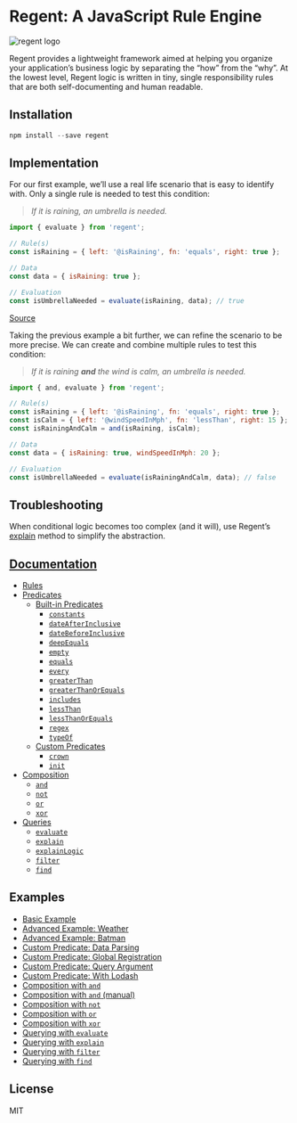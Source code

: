 # Regent: A JavaScript Rule Engine

![regent logo](https://northwesternmutual.github.io/regent/regent-logo-small.png)

Regent provides a lightweight framework aimed at helping you organize your application’s business logic by separating the “how” from the “why”. At the lowest level, Regent logic is written in tiny, single responsibility rules that are both self-documenting and human readable.

## Installation

```javascript
npm install --save regent
```

## Implementation

For our first example, we’ll use a real life scenario that is easy to identify with. Only a single rule is needed to test this condition:

> _If it is raining, an umbrella is needed._


```javascript
import { evaluate } from 'regent';

// Rule(s)
const isRaining = { left: '@isRaining', fn: 'equals', right: true };

// Data
const data = { isRaining: true };

// Evaluation
const isUmbrellaNeeded = evaluate(isRaining, data); // true
```

[Source](https://github.com/northwesternmutual/regent/blob/master/examples/basic-example-weather.js)

Taking the previous example a bit further, we can refine the scenario to be more precise. We can create and combine multiple rules to test this condition:

> _If it is raining **and** the wind is calm, an umbrella is needed._

```javascript
import { and, evaluate } from 'regent';

// Rule(s)
const isRaining = { left: '@isRaining', fn: 'equals', right: true };
const isCalm = { left: '@windSpeedInMph', fn: 'lessThan', right: 15 };
const isRainingAndCalm = and(isRaining, isCalm);

// Data
const data = { isRaining: true, windSpeedInMph: 20 };

// Evaluation
const isUmbrellaNeeded = evaluate(isRainingAndCalm, data); // false
```

## Troubleshooting

When conditional logic becomes too complex (and it will), use Regent’s [explain](https://github.com/northwesternmutual/regent/blob/master/docs/Queries.md#explain) method to simplify the abstraction.

## [Documentation](https://northwesternmutual.github.io/regent/#/?id=documentation)

- [Rules](https://northwesternmutual.github.io/regent/#/?id=rules)
- [Predicates](https://northwesternmutual.github.io/regent/#/?id=predicates)
  - [Built-in Predicates](https://northwesternmutual.github.io/regent/#/?id=built-in-predicates)
    - [`constants`](https://northwesternmutual.github.io/regent/#/?id=constants)
    - [`dateAfterInclusive`](https://northwesternmutual.github.io/regent/#/?id=dateafterinclusive)
    - [`dateBeforeInclusive`](https://northwesternmutual.github.io/regent/#/?id=datebeforeinclusive)
    - [`deepEquals`](https://northwesternmutual.github.io/regent/#/?id=deepequals)
    - [`empty`](https://northwesternmutual.github.io/regent/#/?id=empty)
    - [`equals`](https://northwesternmutual.github.io/regent/#/?id=equals)
    - [`every`](https://northwesternmutual.github.io/regent/#/?id=every)
    - [`greaterThan`](https://northwesternmutual.github.io/regent/#/?id=greaterthan)
    - [`greaterThanOrEquals`](https://northwesternmutual.github.io/regent/#/?id=greaterthanorequals)
    - [`includes`](https://northwesternmutual.github.io/regent/#/?id=includes)
    - [`lessThan`](https://northwesternmutual.github.io/regent/#/?id=lessthan)
    - [`lessThanOrEquals`](https://northwesternmutual.github.io/regent/#/?id=lessthanorequals)
    - [`regex`](https://northwesternmutual.github.io/regent/#/?id=regex)
    - [`typeOf`](https://northwesternmutual.github.io/regent/#/?id=typeof)
  - [Custom Predicates](https://northwesternmutual.github.io/regent/#/?id=custom-predicates)
    - [`crown`](https://northwesternmutual.github.io/regent/#/?id=crown)
    - [`init`](https://northwesternmutual.github.io/regent/#/?id=init)
- [Composition](https://northwesternmutual.github.io/regent/#/?id=composition)
  - [`and`](https://northwesternmutual.github.io/regent/#/?id=and)
  - [`not`](https://northwesternmutual.github.io/regent/#/?id=not)
  - [`or`](https://northwesternmutual.github.io/regent/#/?id=or)
  - [`xor`](https://northwesternmutual.github.io/regent/#/?id=xor)
- [Queries](https://northwesternmutual.github.io/regent/#/?id=queries)
  - [`evaluate`](https://northwesternmutual.github.io/regent/#/?id=evaluate)
  - [`explain`](https://northwesternmutual.github.io/regent/#/?id=explain)
  - [`explainLogic`](https://northwesternmutual.github.io/regent/#/?id=explainlogic)
  - [`filter`](https://northwesternmutual.github.io/regent/#/?id=filter)
  - [`find`](https://northwesternmutual.github.io/regent/#/?id=find)

## Examples

- [Basic Example](https://github.com/northwesternmutual/regent/blob/master/examples/basic-example-weather.js)
- [Advanced Example: Weather](https://github.com/northwesternmutual/regent/blob/master/examples/advanced-example-weather.js)
- [Advanced Example: Batman](https://github.com/northwesternmutual/regent/blob/master/examples/advanced-example-batman.js)
- [Custom Predicate: Data Parsing](https://github.com/northwesternmutual/regent/blob/master/examples/custom-predicate-data-parsing.js)
- [Custom Predicate: Global Registration](https://github.com/northwesternmutual/regent/blob/master/examples/custom-predicate-global-registration.js)
- [Custom Predicate: Query Argument](https://github.com/northwesternmutual/regent/blob/master/examples/custom-predicate-query-argument.js)
- [Custom Predicate: With Lodash](https://github.com/northwesternmutual/regent/blob/master/examples/custom-predicate-with-lodash.js)
- [Composition with `and`](https://github.com/northwesternmutual/regent/blob/master/examples/composition-with-and.js)
- [Composition with `and` (manual)](https://github.com/northwesternmutual/regent/blob/master/examples/composition-with-and-manually.js)
- [Composition with `not`](https://github.com/northwesternmutual/regent/blob/master/examples/composition-with-not.js)
- [Composition with `or`](https://github.com/northwesternmutual/regent/blob/master/examples/composition-with-or.js)
- [Composition with `xor`](https://github.com/northwesternmutual/regent/blob/master/examples/composition-with-xor.js)
- [Querying with `evaluate`](https://github.com/northwesternmutual/regent/blob/master/examples/querying-with-evaluate.js)
- [Querying with `explain`](https://github.com/northwesternmutual/regent/blob/master/examples/querying-with-explain.js)
- [Querying with `filter`](https://github.com/northwesternmutual/regent/blob/master/examples/querying-with-filter.js)
- [Querying with `find`](https://github.com/northwesternmutual/regent/blob/master/examples/querying-with-find.js)

## License

MIT
